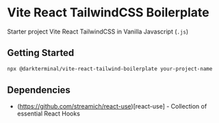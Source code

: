 # Vite React TailwindCSS Boilerplate

Starter project Vite React TailwindCSS in Vanilla Javascript (`.js`)

## Getting Started
```bash
npx @darkterminal/vite-react-tailwind-boilerplate your-project-name
```

## Dependencies
- (https://github.com/streamich/react-use)[react-use] - Collection of essential React Hooks
